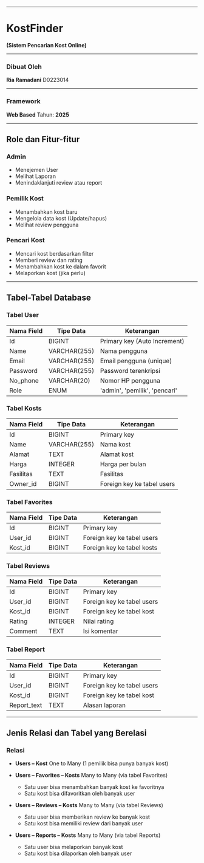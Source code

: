 
---

# KostFinder

**(Sistem Pencarian Kost Online)**

---

### **Dibuat Oleh**

**Ria Ramadani**
D0223014

---

### **Framework**

**Web Based**
Tahun: **2025**

---

## **Role dan Fitur-fitur**

### **Admin**

* Menejemen User
* Melihat Laporan
* Menindaklanjuti review atau report

### **Pemilik Kost**

* Menambahkan kost baru
* Mengelola data kost (Update/hapus)
* Melihat review pengguna

### **Pencari Kost**

* Mencari kost berdasarkan filter
* Memberi review dan rating
* Menambahkan kost ke dalam favorit
* Melaporkan kost (jika perlu)

---

## **Tabel-Tabel Database**

### **Tabel User**

| Nama Field | Tipe Data    | Keterangan                    |
| ---------- | ------------ | ----------------------------- |
| Id         | BIGINT       | Primary key (Auto Increment)  |
| Name       | VARCHAR(255) | Nama pengguna                 |
| Email      | VARCHAR(255) | Email pengguna (unique)       |
| Password   | VARCHAR(255) | Password terenkripsi          |
| No\_phone  | VARCHAR(20)  | Nomor HP pengguna             |
| Role       | ENUM         | 'admin', 'pemilik', 'pencari' |

### **Tabel Kosts**

| Nama Field | Tipe Data    | Keterangan                 |
| ---------- | ------------ | -------------------------- |
| Id         | BIGINT       | Primary key                |
| Name       | VARCHAR(255) | Nama kost                  |
| Alamat     | TEXT         | Alamat kost                |
| Harga      | INTEGER      | Harga per bulan            |
| Fasilitas  | TEXT         | Fasilitas                  |
| Owner\_id  | BIGINT       | Foreign key ke tabel users |

### **Tabel Favorites**

| Nama Field | Tipe Data | Keterangan                 |
| ---------- | --------- | -------------------------- |
| Id         | BIGINT    | Primary key                |
| User\_id   | BIGINT    | Foreign key ke tabel users |
| Kost\_id   | BIGINT    | Foreign key ke tabel kosts |

### **Tabel Reviews**

| Nama Field | Tipe Data | Keterangan                 |
| ---------- | --------- | -------------------------- |
| Id         | BIGINT    | Primary key                |
| User\_id   | BIGINT    | Foreign key ke tabel users |
| Kost\_id   | BIGINT    | Foreign key ke tabel kost  |
| Rating     | INTEGER   | Nilai rating               |
| Comment    | TEXT      | Isi komentar               |

### **Tabel Report**

| Nama Field   | Tipe Data | Keterangan                 |
| ------------ | --------- | -------------------------- |
| Id           | BIGINT    | Primary key                |
| User\_id     | BIGINT    | Foreign key ke tabel users |
| Kost\_id     | BIGINT    | Foreign key ke tabel kost  |
| Report\_text | TEXT      | Alasan laporan             |

---

## **Jenis Relasi dan Tabel yang Berelasi**

### **Relasi**

* **Users – Kost**
  One to Many (1 pemilik bisa punya banyak kost)

* **Users – Favorites – Kosts**
  Many to Many (via tabel Favorites)

  * Satu user bisa menambahkan banyak kost ke favoritnya
  * Satu kost bisa difavoritkan oleh banyak user

* **Users – Reviews – Kosts**
  Many to Many (via tabel Reviews)

  * Satu user bisa memberikan review ke banyak kost
  * Satu kost bisa memiliki review dari banyak user

* **Users – Reports – Kosts**
  Many to Many (via tabel Reports)

  * Satu user bisa melaporkan banyak kost
  * Satu kost bisa dilaporkan oleh banyak user


